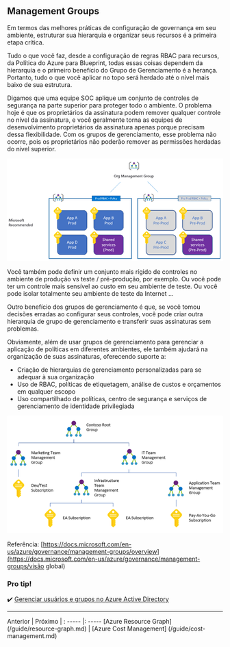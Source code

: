 ## Management Groups

Em termos das melhores práticas de configuração de governança em seu ambiente, estruturar sua hierarquia e organizar seus recursos é a primeira etapa crítica.

Tudo o que você faz, desde a configuração de regras RBAC para recursos, da Política do Azure para Blueprint, todas essas coisas dependem da hierarquia e o primeiro benefício do Grupo de Gerenciamento é a herança. Portanto, tudo o que você aplicar no topo será herdado até o nível mais baixo de sua estrutura.

Digamos que uma equipe SOC aplique um conjunto de controles de segurança na parte superior para proteger todo o ambiente. O problema hoje é que os proprietários da assinatura podem remover qualquer controle no nível da assinatura, e você geralmente torna as equipes de desenvolvimento proprietários da assinatura apenas porque precisam dessa flexibilidade. Com os grupos de gerenciamento, esse problema não ocorre, pois os proprietários não poderão remover as permissões herdadas do nível superior.

![management-group-1](../images/management-group-1.png)

Você também pode definir um conjunto mais rígido de controles no ambiente de produção vs teste / pré-produção, por exemplo. Ou você pode ter um controle mais sensível ao custo em seu ambiente de teste. Ou você pode isolar totalmente seu ambiente de teste da Internet ...

Outro benefício dos grupos de gerenciamento é que, se você tomou decisões erradas ao configurar seus controles, você pode criar outra hierarquia de grupo de gerenciamento e transferir suas assinaturas sem problemas.

Obviamente, além de usar grupos de gerenciamento para gerenciar a aplicação de políticas em diferentes ambientes, ele também ajudará na organização de suas assinaturas, oferecendo suporte a:

* Criação de hierarquias de gerenciamento personalizadas para se adequar à sua organização
* Uso de RBAC, políticas de etiquetagem, análise de custos e orçamentos em qualquer escopo
* Uso compartilhado de políticas, centro de segurança e serviços de gerenciamento de identidade privilegiada

![management-group-2](../images/management-group-2.png)

Referência: [https://docs.microsoft.com/en-us/azure/governance/management-groups/overview](https://docs.microsoft.com/en-us/azure/governance/management-groups/visão global)

### Pro tip!

✔️ [Gerenciar usuários e grupos no Azure Active Directory](https://docs.microsoft.com/pt-br/learn/modules/manage-users-and-groups-in-aad/)

---

Anterior | Próximo |
: ----- |: -----
[Azure Resource Graph] (/guide/resource-graph.md) | [Azure Cost Management] (/guide/cost-management.md)